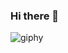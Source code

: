 ### Hi there 👋
![giphy](https://user-images.githubusercontent.com/84276200/166913906-4b1f5247-8f43-48c9-b219-0f7be933d1d2.gif)
